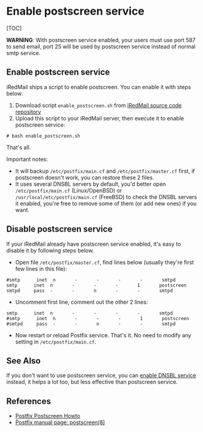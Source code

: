 # Enable postscreen service

[TOC]

__WARNING__: With postscreen service enabled, your users must use port 587 to
send email, port 25 will be used by postscreen service instead of normal smtp
service.

## Enable postscreen service

iRedMail ships a script to enable postscreen. You can enable it with steps below:

1. Download script `enable_postscreen.sh` from [iRedMail source code
   repository](https://bitbucket.org/zhb/iredmail/src/default/iRedMail/tools/?at=default)
1. Upload this script to your iRedMail server, then execute it to enable
   postscreen service:

```
# bash enable_postscreen.sh
```

That's all.

Important notes:

* It will backup `/etc/postfix/main.cf` and `/etc/postfix/master.cf` first,
  if postscreen doesn't work, you can restore these 2 files.
* It uses several DNSBL servers by default, you'd better open
  `/etc/postfix/main.cf` (Linux/OpenBSD) or `/usr/local/etc/postfix/main.cf`
  (FreeBSD) to check the DNSBL servers it enabled, you're free to remove some
  of them (or add new ones) if you want.

## Disable postscreen service

If your iRedMail already have postscreen service enabled, it's easy to disable
it by following steps below.

* Open file `/etc/postfix/master.cf`, find lines below (usually they're first
  few lines in this file):

```
#smtp      inet  n       -       -       -       -       smtpd
smtp      inet  n       -       -       -       1       postscreen
smtpd     pass  -       -       n       -       -       smtpd
```

* Uncomment first line, comment out the other 2 lines:

```
smtp      inet  n       -       -       -       -       smtpd
#smtp      inet  n       -       -       -       1       postscreen
#smtpd     pass  -       -       n       -       -       smtpd
```

* Now restart or reload Postfix service. That's it. No need to modify any
  setting in `/etc/postfix/main.cf`.

## See Also

If you don't want to use postscreen service, you can [enable DNSBL service](./enable.dnsbl.html)
instead, it helps a lot too, but less effective than postscreen service.

## References

* [Postfix Postscreen Howto](http://www.postfix.org/POSTSCREEN_README.html)
* [Postfix manual page: postscreen(8)](http://www.postfix.org/postscreen.8.html)
